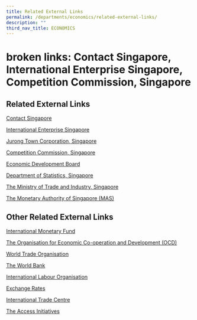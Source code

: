 ```yaml
---
title: Related External Links
permalink: /departments/economics/related-external-links/
description: ""
third_nav_title: ECONOMICS
---
```

# broken links: Contact Singapore, International Enterprise Singapore, Competition Commission, Singapore

Related External Links
----------------------


<a href="http://www.contactsingapore.org.sg/" target="_blank">Contact Singapore</a>

<a href="http://www.iesingapore.gov.sg/" target="_blank">International Enterprise Singapore</a>

<a href="http://www.jtc.gov.sg/Pages/default.aspx" target="_blank">Jurong Town Corporation, Singapore</a>

<a href="http://www.ccs.gov.sg/content/ccs/en.html" target="_blank">Competition Commission, Singapore</a>

<a href="http://www.edb.gov.sg/content/edb/en.html?cmpid=edb_en38" target="_blank">Economic Development Board</a>

<a href="http://www.singstat.gov.sg/" target="_blank">Department of Statistics, Singapore</a>

<a href="http://www.mti.gov.sg/Pages/home.aspx" target="_blank">The Ministry of Trade and Industry, Singapore</a>

<a href="http://www.mas.gov.sg/" target="_blank">The Monetary Authority of Singapore (MAS)</a>

**Other Related External Links**
--------------------------------

<a href="http://www.imf.org/" target="_blank">International Monetary Fund</a>

<a href="http://www.oecd.org/" target="_blank">The Organisation for Economic Co-operation and Development (OCD)</a>

<a href="http://www.wto.org/" target="_blank">World Trade Organisation</a>

<a href="http://www.worldbank.org/" target="_blank">The World Bank</a>

<a href="http://www.ilo.org/" target="_blank">International Labour Organisation</a>


<a href="http://www.x-rates.com/" target="_blank">Exchange Rates</a>

<a href="http://www.intracen.org/" target="_blank">International Trade Centre</a>

<a href="http://earthtrends.wri.org/" target="_blank">The Access Initiatives</a>
